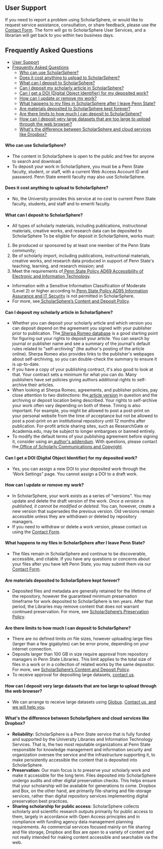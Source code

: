

  
## User Support 

If you need to report a problem using ScholarSphere, or would like to request service assistance, consultation, or share feedback, please use the[ Contact Form](https://scholarsphere.psu.edu/contact). The form will go to ScholarSphere User Services, and a librarian will get back to you within two business days.


## Frequently Asked Questions 
- [User Support](#user-support)
- [Frequently Asked Questions](#frequently-asked-questions)
    - [Who can use ScholarSphere?](#who-can-use-scholarsphere)
    - [Does it cost anything to upload to ScholarSphere?](#does-it-cost-anything-to-upload-to-scholarsphere)
    - [What can I deposit to ScholarSphere?](#what-can-i-deposit-to-scholarsphere)
    - [Can I deposit my scholarly article in ScholarSphere?](#can-i-deposit-my-scholarly-article-in-scholarsphere)
    - [Can I get a DOI (Digital Object Identifier) for my deposited work?](#can-i-get-a-doi-digital-object-identifier-for-my-deposited-work)
    - [How can I update or remove my work?](#how-can-i-update-or-remove-my-work)
    - [What happens to my files in ScholarSphere after I leave Penn State?](#what-happens-to-my-files-in-scholarsphere-after-i-leave-penn-state)
    - [Are materials deposited to ScholarSphere kept forever?](#are-materials-deposited-to-scholarsphere-kept-forever)
    - [Are there limits to how much I can deposit to ScholarSphere?](#are-there-limits-to-how-much-i-can-deposit-to-scholarsphere)
    - [How can I deposit very large datasets that are too large to upload through the web browser?](#how-can-i-deposit-very-large-datasets-that-are-too-large-to-upload-through-the-web-browser)
    - [What's the difference between ScholarSphere and cloud services like Dropbox?](#whats-the-difference-between-scholarsphere-and-cloud-services-like-dropbox)

#### Who can use ScholarSphere? 

*   The content in ScholarSphere is open to the public and free for anyone to search and download.
*   To deposit your work in ScholarSphere, you must be a Penn State faculty, student, or staff, with a current Web Access Account ID and password. Penn State emeriti faculty may also use ScholarSphere.

#### Does it cost anything to upload to ScholarSphere? 

*   No, the University provides this service at no cost to current Penn State faculty, students, and staff and to emeriti faculty.

#### What can I deposit to ScholarSphere? 

*   All types of scholarly materials, including publications, instructional materials, creative works, and research data can be deposited to ScholarSphere To be eligible for deposit in ScholarSphere, works must:
1. Be produced or sponsored by at least one member of the Penn State community;
2. Be of scholarly import, including publications, instructional materials, creative works, and research data produced in support of Penn State's teaching, learning, and research mission; and
3. Meet the requirements of[ Penn State Policy AD69 Accessibility of Electronic and Information Technology](https://policy.psu.edu/policies/ad69).
*   Information with a Sensitive Information Classification of Moderate (Level 2) or higher according to[ Penn State Policy AD95 Information Assurance and IT Security](https://policy.psu.edu/policies/ad95) is not permitted in ScholarSphere.
*   For more, see[ ScholarSphere’s Content and Deposit Policy](https://scholarsphere.psu.edu/about).

<!-- #### Can I use ScholarSphere for managing my data, to comply with data management plan (DMP) requirements?  -->

#### Can I deposit my scholarly article in ScholarSphere?   

*   Whether you can deposit your scholarly article and which version you can deposit depend on the agreement you signed with your publisher prior to publication. The[ Sherpa Romeo database](https://v2.sherpa.ac.uk/romeo/) is a good starting point for figuring out your rights to deposit your article. You can search by journal or publisher name and see a summary of the journal's default rules related to "self-archiving" (the author's posting of the article online). Sherpa Romeo also provides links to the publisher's webpages about self-archiving, so you can double-check the summary to ensure it is up-to-date.
*   If you have a copy of your publishing contract, it's also good to look at that. Your contract sets a minimum for what you can do. Many publishers have set policies giving authors additional rights to self-archive their articles.
*   When looking at Sherpa Romeo, agreements, and publisher policies, pay close attention to two distinctions: the[ article version](http://psu.libanswers.com/faq/273465) in question and the archiving or deposit location being described. Your rights to self-archive your work often vary depending on both of these. Timing is also important. For example, you might be allowed to post a post-print on your personal website from the time of acceptance but not be allowed to post a post-print on an institutional repository until 12 months after publication. For-profit article sharing sites, such as ResearchGate or Academia.edu, may be subject to longer embargoes or banned entirely.
*   To modify the default terms of your publishing agreement before signing it, consider using an[ author's addendum](https://openaccess.psu.edu/authors-addendum/). With questions, please contact the[ Office of Scholarly Communications and Copyright](https://libraries.psu.edu/services/scholarly-publishing-services/contact-copyright-publishing-and-open-access).


#### Can I get a DOI (Digital Object Identifier) for my deposited work?   

*   Yes, you can assign a new DOI to your deposited work through the ‘Work Settings” page. You cannot assign a DOI to a draft work.

#### How can I update or remove my work?

*   In ScholarSphere, your work exists as a series of “versions”. You may update and delete the draft version of the work. _Once a version is published, it cannot be modified or deleted_. You can, however, create a new version that supersedes the previous version. Old versions remain accessible unless they are withdrawn or deleted by repository managers. 
*   If you need to withdraw or delete a work version, please contact us using the [Contact Form](https://scholarsphere.psu.edu/contact).

#### What happens to my files in ScholarSphere after I leave Penn State? 

*   The files remain in ScholarSphere and continue to be discoverable, accessible, and citable. If you have any questions or concerns about your files after you have left Penn State, you may submit them via our [Contact Form](https://scholarsphere.psu.edu/contact).

#### Are materials deposited to ScholarSphere kept forever? 

*   Deposited files and metadata are generally retained for the lifetime of the repository, however the guaranteed minimum preservation timeframe for work deposited to ScholarSphere is ten years. After that period, the Libraries may remove content that does not warrant continued preservation. For more, see [ScholarSphere’s Preservation Policy](https://scholarsphere.psu.edu/policies).

#### Are there limits to how much I can deposit to ScholarSphere? 

*   There are no defined limits on file sizes, however uploading large files (larger than a few gigabytes) can be error prone, depending on your internet connection. 
*   Deposits larger than 100 GB in size require approval from repository managers in Penn State Libraries. This limit applies to the total size of files in a work or in a collection of related works by the same depositor. For more, see [ScholarSphere’s Content and Deposit Policy](https://scholarsphere.psu.edu/policies).
*   To receive approval for depositing large datasets, [contact us](https://scholarsphere.psu.edu/contact).

#### How can I deposit very large datasets that are too large to upload through the web browser? 

*   We can arrange to receive large datasets using [Globus](https://www.globus.org/). [Contact us, and we will help you](https://scholarsphere.psu.edu/contact). 

#### What's the difference between ScholarSphere and cloud services like Dropbox? 

*   **Reliability:** ScholarSphere is a Penn State service that is fully funded and supported by the University Libraries and Information Technology Services. That is, the two most reputable organizations at Penn State responsible for knowledge management and information security and organization oversee the service and the infrastructure supporting it, to make persistently accessible the content that is deposited into ScholarSphere.
*   **Preservation:** Our main focus is to preserve your scholarly work and make it accessible for the long term. Files deposited into ScholarSphere undergo audits and other digital preservation checks. This helps ensure that your scholarship will be available for generations to come. Dropbox and Box, on the other hand, are primarily file-sharing and file-storage services, rather than digital repository services implementing digital preservation best practices.
*   **Sharing scholarship for public access:** ScholarSphere collects scholarly and scientific research outputs primarily for public access to them, largely in accordance with Open Access principles and in compliance with funding agency data management planning requirements. As commercial services focused mainly on file sharing and file storage, Dropbox and Box are open to a variety of content and not really intended for making content accessible and searchable via the web.

